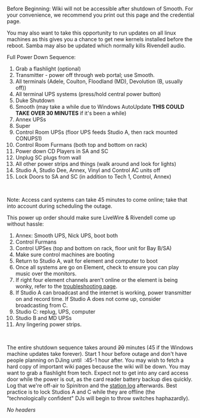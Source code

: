 Before Beginning: Wiki will not be accessible after shutdown of Smooth. For your convenience, we recommend you print out this page and the credential page.

You may also want to take this opportunity to run updates on all linux machines as this gives you a chance to get new kernels installed before the reboot. Samba may also be updated which normally kills Rivendell audio.

Full Power Down Sequence:

1.  Grab a flashlight (optional)
2.  Transmitter - power off through web portal; use Smooth.
3.  All terminals (Adele, Coulton, Floodland (MD), Devolution (B, usually off))
4.  All terminal UPS systems (press/hold central power button)
5.  Duke Shutdown
6.  Smooth (may take a while due to Windows AutoUpdate **THIS COULD TAKE OVER 30 MINUTES** if it's been a while)
7.  Annex UPSs
8.  Super
9.  Control Room UPSs (floor UPS feeds Studio A, then rack mounted CONUPS1)
10. Control Room Furmans (both top and bottom on rack)
11. Power down CD Players in SA and SC
12. Unplug SC plugs from wall
13. All other power strips and things (walk around and look for lights)
14. Studio A, Studio Dee, Annex, Vinyl and Control AC units off
15. Lock Doors to SA and SC (in addition to Tech 1, Control, Annex)

 

Note: Access card systems can take 45 minutes to come online; take that into account during scheduling the outage.

This power up order should make sure LiveWire & Rivendell come up without hassle:

1.  Annex: Smooth UPS, Nick UPS, boot both
2.  Control Furmans
3.  Control UPSes (top and bottom on rack, floor unit for Bay B/SA)
4.  Make sure control machines are booting
5.  Return to Studio A, wait for element and computer to boot
6.  Once all systems are go on Element, check to ensure you can play music over the monitors.
7.  If right four element channels aren't online or the element is being wonky, refer to the [troubleshooting page](https://wiki.wmfo.org/Operations/Station_Architecture_Overview/IP_Network/Livewire/Fixing_the_Board "Fixing the Board").
8.  If Studio A can broadcast and the internet is working, power transmitter on and record time. If Studio A does not come up, consider broadcasting from C.
9.  Studio C: replug, UPS, computer
10. Studio B and MD UPSs
11. Any lingering power strips.

 

The entire shutdown sequence takes around ~~20~~ minutes (45 if the Windows machine updates take forever). Start 1 hour before outage and don't have people planning on DJing until  :45-1 hour after. You may wish to fetch a hard copy of important wiki pages because the wiki will be down. You may want to grab a flashlight from tech. Expect not to get into any card access door while the power is out, as the card reader battery backup dies quickly. Log that we're off-air to Spinitron and the [station log](https://wiki.wmfo.org/Operations/Regulatory/Station_Log "Station Log") afterwards. Best practice is to lock Studios A and C while they are offline (the "technologically confident" DJs will begin to throw switches haphazardly).

*No headers*
